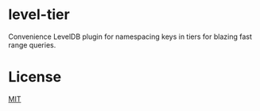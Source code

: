 # level-tier
Convenience LevelDB plugin for namespacing keys in tiers for blazing fast range
queries.

# License

[MIT](LICENSE)
